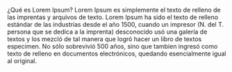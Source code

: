 ¿Qué es Lorem Ipsum?
Lorem Ipsum es simplemente el texto de relleno de las imprentas y arquivos 
de texto. Lorem Ipsum ha sido el texto de relleno estándar de las industrias desde el año 1500, cuando un impresor
 (N. del T. persona que se dedica a la imprenta) desconocido usó una galería de textos
  y los mezcló de tal manera que logró hacer un libro de textos especimen.
   No sólo sobrevivió 500 años, sino que tambien ingresó como texto de 
   relleno en documentos electrónicos, quedando esencialmente igual al
    original. 
            